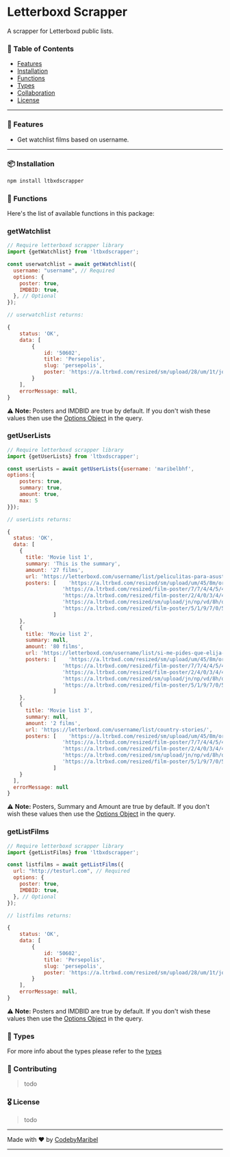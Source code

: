 # Letterboxd Scrapper

A scrapper for Letterboxd public lists.

### :pushpin: Table of Contents

- [Features](#features)
- [Installation](#installation)
- [Functions](#functions)
- [Types](#types)
- [Collaboration](#collaboration)
- [License](#license)

---

### :rocket: Features

- Get watchlist films based on username.

---

### :package: Installation

```bash
npm install ltbxdscrapper
```

### :wrench: Functions

Here's the list of available functions in this package:

### getWatchlist

```javascript
// Require letterboxd scrapper library
import {getWatchlist} from 'ltbxdscrapper';

const userwatchlist = await getWatchlist({
  username: "username", // Required
  options: {
    poster: true,
    IMDBID: true,
  }, // Optional
});

// userwatchlist returns:

{
    status: 'OK',
    data: [
        {
            id: '50602',
            title: 'Persepolis',
            slug: 'persepolis',
            poster: 'https://a.ltrbxd.com/resized/sm/upload/28/um/1t/jq/dYvyF1RlNokAd1N7Nek0vDpYsV6-0-125-0-187-crop.jpg?v=fc5d71c744'
        }
    ],
    errorMessage: null,
}
```

:warning: **Note:** Posters and IMDBID are true by default. If you don't wish these values then use the [Options Object](https://github.com/codebymaribel/ltbxd-scrapperio/blob/develop/types/index.d.ts) in the query.

### getUserLists

```javascript
// Require letterboxd scrapper library
import {getUserLists} from 'ltbxdscrapper';

const userLists = await getUserLists({username: 'maribelbhf',
options:{
    posters: true,
    summary: true,
    amount: true,
    max: 5
}});

// userLists returns:

{
  status: 'OK',
  data: [
    {
      title: 'Movie list 1',
      summary: 'This is the summary',
      amount: '27 films',
      url: 'https://letterboxd.com/username/list/peliculitas-para-asustarnos-de-manera-uteana/',
      posters: [    'https://a.ltrbxd.com/resized/sm/upload/um/45/8m/or/t0c3qxcKSaO4iBYVAzIeyPbC8I1-0-70-0-105-crop.jpg?v=72ab2e2ec7',
                  'https://a.ltrbxd.com/resized/film-poster/7/7/4/4/5/4/774454-crush-0-70-0-105-crop.jpg?v=fc5422620b',
                  'https://a.ltrbxd.com/resized/film-poster/2/4/0/3/4/4/240344-la-la-land-0-70-0-105-crop.jpg?v=053670ff84',
                  'https://a.ltrbxd.com/resized/sm/upload/jn/np/vd/8h/qxUKbHFaqC0PYKITLERnt5fmuBg-0-70-0-105-crop.jpg?v=47f413d784',
                  'https://a.ltrbxd.com/resized/film-poster/5/1/9/7/0/51970-before-sunset-0-70-0-105-crop.jpg?v=059bc2bbc0',
               ]
    },
    {
      title: 'Movie list 2',
      summary: null,
      amount: '80 films',
      url: 'https://letterboxd.com/username/list/si-me-pides-que-elija-una-pelicula-seria/',
      posters: [    'https://a.ltrbxd.com/resized/sm/upload/um/45/8m/or/t0c3qxcKSaO4iBYVAzIeyPbC8I1-0-70-0-105-crop.jpg?v=72ab2e2ec7',
                  'https://a.ltrbxd.com/resized/film-poster/7/7/4/4/5/4/774454-crush-0-70-0-105-crop.jpg?v=fc5422620b',
                  'https://a.ltrbxd.com/resized/film-poster/2/4/0/3/4/4/240344-la-la-land-0-70-0-105-crop.jpg?v=053670ff84',
                  'https://a.ltrbxd.com/resized/sm/upload/jn/np/vd/8h/qxUKbHFaqC0PYKITLERnt5fmuBg-0-70-0-105-crop.jpg?v=47f413d784',
                  'https://a.ltrbxd.com/resized/film-poster/5/1/9/7/0/51970-before-sunset-0-70-0-105-crop.jpg?v=059bc2bbc0',
               ]
    },
    {
      title: 'Movie list 3',
      summary: null,
      amount: '2 films',
      url: 'https://letterboxd.com/username/list/country-stories/',
      posters: [    'https://a.ltrbxd.com/resized/sm/upload/um/45/8m/or/t0c3qxcKSaO4iBYVAzIeyPbC8I1-0-70-0-105-crop.jpg?v=72ab2e2ec7',
                  'https://a.ltrbxd.com/resized/film-poster/7/7/4/4/5/4/774454-crush-0-70-0-105-crop.jpg?v=fc5422620b',
                  'https://a.ltrbxd.com/resized/film-poster/2/4/0/3/4/4/240344-la-la-land-0-70-0-105-crop.jpg?v=053670ff84',
                  'https://a.ltrbxd.com/resized/sm/upload/jn/np/vd/8h/qxUKbHFaqC0PYKITLERnt5fmuBg-0-70-0-105-crop.jpg?v=47f413d784',
                  'https://a.ltrbxd.com/resized/film-poster/5/1/9/7/0/51970-before-sunset-0-70-0-105-crop.jpg?v=059bc2bbc0',
               ]
    }
  ],
  errorMessage: null
}
```

:warning: **Note:** Posters, Summary and Amount are true by default. If you don't wish these values then use the [Options Object](https://github.com/codebymaribel/ltbxd-scrapperio/blob/develop/types/index.d.ts) in the query.

### getListFilms

```javascript
// Require letterboxd scrapper library
import {getListFilms} from 'ltbxdscrapper';

const listfilms = await getListFilms({
  url: "http://testurl.com", // Required
  options: {
    poster: true,
    IMDBID: true,
  }, // Optional
});

// listfilms returns:

{
    status: 'OK',
    data: [
        {
            id: '50602',
            title: 'Persepolis',
            slug: 'persepolis',
            poster: 'https://a.ltrbxd.com/resized/sm/upload/28/um/1t/jq/dYvyF1RlNokAd1N7Nek0vDpYsV6-0-125-0-187-crop.jpg?v=fc5d71c744'
        }
    ],
    errorMessage: null,
}
```

:warning: **Note:** Posters and IMDBID are true by default. If you don't wish these values then use the [Options Object](https://github.com/codebymaribel/ltbxd-scrapperio/blob/develop/types/index.d.ts) in the query.

### :memo: Types

For more info about the types please refer to the [types ](./src/types)

### 🤝 Contributing

> todo

### 🎖 License

> todo

---

Made with ❤ by [CodebyMaribel](https://github.com/codebymaribel)

---
